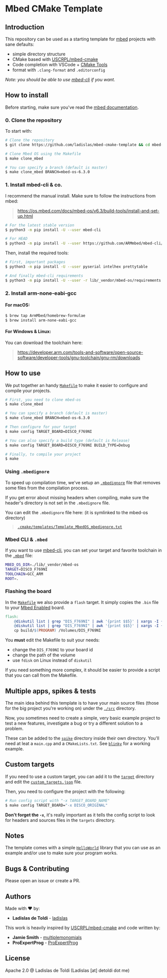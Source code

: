 # Mbed CMake Template

## Introduction

This repository can be used as a starting template for [mbed](https://github.com/ARMmbed/mbed-os) projects with sane defaults:

- simple directory structure
- CMake based with [USCRPL/mbed-cmake](https://github.com/USCRPL/mbed-cmake/)
- Code completion with VSCode + [CMake Tools](https://marketplace.visualstudio.com/items?itemName=ms-vscode.cmake-tools)
- format with `.clang-format` and `.editorconfig`

*Note: you should be able to use [mbed-cli](https://github.com/ARMmbed/mbed-cli) if you want.*

## How to install

Before starting, make sure you've read the [mbed documentation](https://os.mbed.com/docs/mbed-os/v6.1/introduction/index.html).

### 0. Clone the repository

To start with:

```bash
# Clone the repository
$ git clone https://github.com/ladislas/mbed-cmake-template && cd mbed-cmake-template

# Clone Mbed OS using the Makefile
$ make clone_mbed

# You can specify a branch (default is master)
$ make clone_mbed BRANCH=mbed-os-6.3.0
```

### 1. Install mbed-cli & co.

I recommend the manual install. Make sure to follow the instructions from mbed:

> https://os.mbed.com/docs/mbed-os/v6.3/build-tools/install-and-set-up.html

```bash
# For the latest stable version
$ python3 -m pip install -U --user mbed-cli

# For HEAD
$ python3 -m pip install -U --user https://github.com/ARMmbed/mbed-cli/archive/master.zip
```

Then, install the required tools:

```bash
# First, important packages
$ python3 -m pip install -U --user pyserial intelhex prettytable

# And finally mbed-cli requirements
$ python3 -m pip install -U --user -r lib/_vendor/mbed-os/requirements.txt
```

### 2. Install arm-none-eabi-gcc

#### For macOS:

```bash
$ brew tap ArmMbed/homebrew-formulae
$ brew install arm-none-eabi-gcc
```

#### For Windows & Linux:

You can download the toolchain here:

> https://developer.arm.com/tools-and-software/open-source-software/developer-tools/gnu-toolchain/gnu-rm/downloads

## How to use

We put together an handy [`Makefile`](./Makefile) to make it easier to configure and compile your projects.

```bash
# First, you need to clone mbed-os
$ make clone_mbed

# You can specify a branch (default is master)
$ make clone_mbed BRANCH=mbed-os-6.3.0

# Then configure for your target
$ make config TARGET_BOARD=DISCO_F769NI

# You can also specify a build type (default is Release)
$ make config TARGET_BOARD=DISCO_F769NI BUILD_TYPE=Debug

# Finally, to compile your project
$ make
```

### Using `.mbedignore`

To speed up compilation time, we've setup an [`.mbedignore`](./cmake/templates/Template_MbedOS_mbedignore.txt) file that removes some files from the compilation process.

If you get error about missing headers when compiling, make sure the header's directory is not set in the `.mbedignore` file.

You can edit the `.mbedignore` file here: (it is symlinked to the mbed-os directory)

> [`.cmake/templates/Template_MbedOS_mbedignore.txt`](./cmake/templates/Template_MbedOS_mbedignore.txt)

### Mbed CLI & `.mbed`

If you want to use [mbed-cli](https://github.com/ARMmbed/mbed-cli), you can set your target and favorite toolchain in the [`.mbed`](./.mbed) file:

```bash
MBED_OS_DIR=./lib/_vendor/mbed-os
TARGET=DISCO_F769NI
TOOLCHAIN=GCC_ARM
ROOT=.
```

### Flashing the board

In the [`Makefile`](./Makefile) we also provide a `flash` target. It simply copies the `.bin` file to your [Mbed Enabled](https://os.mbed.com/mbed-enabled/introduction/) board.

```makefile
flash:
	@diskutil list | grep "DIS_F769NI" | awk '{print $$5}' | xargs -I {} diskutil unmount '/dev/{}'
	@diskutil list | grep "DIS_F769NI" | awk '{print $$5}' | xargs -I {} diskutil mount   '/dev/{}'
	cp build/$(PROGRAM) /Volumes/DIS_F769NI
```

You **must** edit the Makefile to suit your needs:

- change the `DIS_F769NI` to your board id
- change the path of the volume
- use `fdisk` on Linux instead of `diskutil`

If you need something more complex, it should be easier to provide a script that you can call from the Makefile.

## Multiple apps, spikes & tests

The main idea behind this template is to have your main source files (those for the big project you're working on) under the [`./src`](./src) directory.

Now, you sometimes need to create a simple, very basic example project to test a new features, investigate a bug or try a different solution to a problem.

These can be added to the [`spike`](./spike) directory inside their own directory. You'll need at leat a `main.cpp` and a `CMakeLists.txt`. See [`blinky`](./spike/blinky) for a working example.

## Custom targets

If you need to use a custom target, you can add it to the [`target`](./target) directory and edit the [`custom_targets.json`](./targets/custom_targets.json) file.

Then, you need to configure the project with the following:

```bash
# Run config script with "-x TARGET_BOARD_NAME"
$ make config TARGET_BOARD="-x DISCO_ORIGINAL"
```

**Don't forget the `-x`**, it's really important as it tells the config script to look for headers and sources files in the `targets` directory.

## Notes

The template comes with a simple [`HelloWorld`](./lib/HelloWorld) library that you can use as an example and/or use to make sure your program works.

## Bugs & Contributing

Please open an issue or create a PR.

## Authors

Made with ❤️ by:

- **Ladislas de Toldi** - [ladislas](https://github.com/ladislas)

This work is heavily inspired by [USCRPL/mbed-cmake](https://github.com/USCRPL/mbed-cmake/) and code written by:

- **Jamie Smith** - [multiplemonomials](https://github.com/multiplemonomials)
- **ProExpertProg** - [ProExpertProg](https://github.com/ProExpertProg)

## License

Apache 2.0 @ Ladislas de Toldi (Ladislas [at] detoldi dot me)
